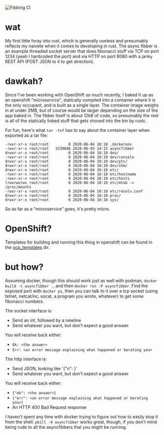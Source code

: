![Fibbing CI](https://github.com/seandst/rusty-async-fibber/workflows/Fibbing%20CI/badge.svg)

# wat

My first little foray into rust, which is generally useless
and presumably reflects my naivete when it comes to developing in
rust. The async fibber is an example threaded socket server that
does fibonacci stuff via TCP on port 1234 (yeah I hardcoded the
port) and via HTTP on port 8080 with a janky REST API (POST JSON
to it to get direction).

# dawkah?

Since I've been working with OpenShift so much recently, I baked it up as
an openshift "microservice", statically compiled into a container where
it is the only occupant, and is built as a single layer. The container
image weighs in at under 2MB, but of course would be larger depending
on the size of the app baked in. The fibber itself is about 12kB of code,
so presumably the rest is all of the statically linked stuff that gets
shoved into the bin by rustc.

For fun, here's what `tar -tvf` has to say about the container layer
when exported as a tar file:

```
-rwxr-xr-x root/root         0 2020-06-04 10:10 .dockerenv
-rwxr-xr-x root/root   3230848 2020-06-03 14:15 asyncfibber
drwxr-xr-x root/root         0 2020-06-04 10:10 dev/
-rwxr-xr-x root/root         0 2020-06-04 10:10 dev/console
drwxr-xr-x root/root         0 2020-06-04 10:10 dev/pts/
drwxr-xr-x root/root         0 2020-06-04 10:10 dev/shm/
drwxr-xr-x root/root         0 2020-06-04 10:10 etc/
-rwxr-xr-x root/root         0 2020-06-04 10:10 etc/hostname
-rwxr-xr-x root/root         0 2020-06-04 10:10 etc/hosts
lrwxrwxrwx root/root         0 2020-06-04 10:10 etc/mtab -> /proc/mounts
-rwxr-xr-x root/root         0 2020-06-04 10:10 etc/resolv.conf
drwxr-xr-x root/root         0 2020-06-04 10:10 proc/
drwxr-xr-x root/root         0 2020-06-04 10:10 sys/
```

So as far as a "microservice" goes, it's pretty micro.

# OpenShift?

Templates for building and running this thing in openshift can be found in
the [ocp_templates](ocp_templates/) dir.

# but how?

Assuming docker, though this should work just as well with podman,
`docker build -t asyncfibber .`, and then `docker run -P asyncfibber`.
Find the exposed port with `docker ps`, then you can talk to it over a
tcp socket (using telnet, netcat/nc, socat, a program you wrote, whatever)
to get some fibonacci numbers.

The socket interface is:
  - Send an int, followed by a newline
  - Send whatever you want, but don't expect a good answer

You will receive back either:
  - `Ok: <the answer>`
  - `Err: <an error message explaining what happened or berating you>`

The http interface is:
  - Send JSON, looking like '{"n": <some int>}'
  - Send whatever you want, but don't expect a good answer

You will receive back either:
  - `{"ok": <the answer>}`
  - `{"err": <an error message explaining what happened or berating you>}`
  - An HTTP 400 Bad Request response

I haven't spent any time with docker trying to figure out how to easily
stop it from the shell. `pkill -9 asyncfibber` works great, though, if
you don't mind being rude to all the asyncfibbers that you might be
running.
